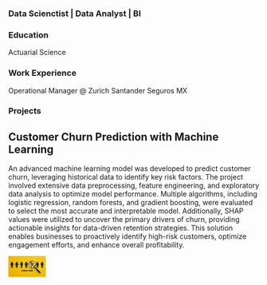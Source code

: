### Data Scienctist | Data Analyst | BI

### Education
Actuarial Science

### Work Experience
Operational Manager @ Zurich Santander Seguros MX

### Projects

## Customer Churn Prediction with Machine Learning

An advanced machine learning model was developed to predict customer churn, leveraging historical data to identify key risk factors. The project involved extensive data preprocessing, feature engineering, and exploratory data analysis to optimize model performance. Multiple algorithms, including logistic regression, random forests, and gradient boosting, were evaluated to select the most accurate and interpretable model. Additionally, SHAP values were utilized to uncover the primary drivers of churn, providing actionable insights for data-driven retention strategies. This solution enables businesses to proactively identify high-risk customers, optimize engagement efforts, and enhance overall profitability.

<img src="churn.jpg" alt="logo" width="75">
